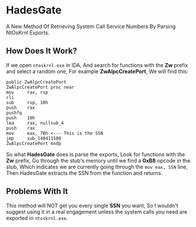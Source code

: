 
# HadesGate

A New Method Of Retrieving System Call Service Numbers By Parsing NtOsKrnl Exports.


## How Does It Work?

If we open ```ntoskrnl.exe``` in IDA, And search for functions with the **Zw** prefix and select a random one, For example **ZwAlpcCreatePort**, We will find this:

```
public ZwAlpcCreatePort
ZwAlpcCreatePort proc near
mov     rax, rsp
cli
sub     rsp, 10h
push    rax
pushfq
push    10h
lea     rax, nullsub_4
push    rax
mov     eax, 7Bh <--- This is the SSN
jmp     sub_140411580
ZwAlpcCreatePort endp
```

So what **HadesGate** does is parse the exports, Look for functions with the **Zw** prefix, Go through the stub's memory until we find a **0xB8** opcode in the stub, Which indicates we are currently going through the ```mov eax, SSN``` line, Then HadesGate extracts the SSN from the function and returns.

## Problems With It
This method will NOT get you every single **SSN** you want, So I wouldn't suggest using it in a real engagement unless the system calls you need are exported in ```ntoskrnl.exe```.

